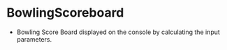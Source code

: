 # BowlingScoreboard

* Bowling Score Board displayed on the console by calculating the input parameters.

